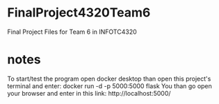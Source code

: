 # FinalProject4320Team6
Final Project Files for Team 6 in INFOTC4320

# notes
To start/test the program open docker desktop 
than open this project's terminal and enter:
docker run -d -p 5000:5000 flask
You than go open your browser and enter in this link:
http://localhost:5000/
